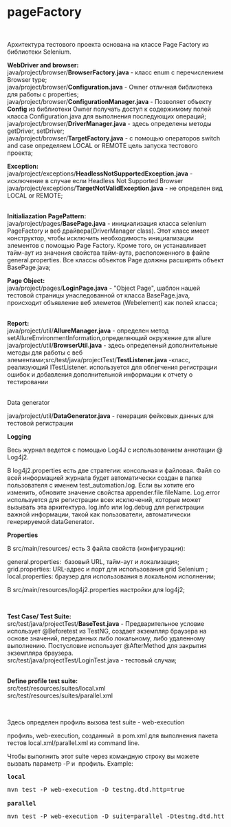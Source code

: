 # pageFactory
<p>&nbsp;</p>
<p>Архитектура тестового проекта основана на классе Page Factory из библиотеки Selenium.</p>
<p><strong>WebDriver and browser:</strong><br />java/project/browser/<strong>BrowserFactory.java</strong> - класс enum с перечислением Browser type;<br />java/project/browser/<strong>Configuration.java</strong> - Owner отличная библиотека для работы с properties;<br />java/project/browser/<strong>ConfigurationManager.java</strong> - Позволяет объекту <strong>Config</strong> из библиотеки Owner получать доступ к содержимому полей класса Configuration.java для выполнения последующих операций;<br />java/project/browser/<strong>DriverManager.java</strong> - здесь определены методы getDriver, setDriver;<br />java/project/browser/<strong>TargetFactory.java</strong> - с помощью операторов switch and case определяем LOCAL or REMOTE цель запуска тестового проекта;</p>
<p><strong>Exception:</strong><br />java/project/exceptions/<strong>HeadlessNotSupportedException.java</strong> - исключение в случае если Headless Not Supported Browser<br />java/project/exceptions/<strong>TargetNotValidException.java</strong> - не определен вид LOCAL or REMOTE;</p>
<p><br /><strong>Initialiazation PagePattern:</strong><br />java/project/pages/<strong>BasePage.java</strong> - инициализация класса selenium PageFactory и веб драйвера(DriverManager class). Этот класс имеет конструктор, чтобы исключить необходимость инициализации элементов с помощью Page Factory. Кроме того, он устанавливает тайм-аут из значения свойства тайм-аута, расположенного в файле general.properties. Все классы объектов Page должны расширять объект BasePage.java;</p>
<p><strong>Page Object:</strong><br />java/project/pages/<strong>LoginPage.java</strong> - "Object Page", шаблон нашей тестовой страницы унаследованной от класса BasePage.java, происходит объявление веб элеметов (Webelement) как полей класса;<br />&nbsp;</p>
<p><strong>Report:</strong><br />java/project/util/<strong>AllureManager.java</strong> - определен метод setAllureEnvironmentInformation,определяющий окружение для allure<br />java/project/util/<strong>BrowserUtil.java</strong> - здесь определеный дополнительные методы для работы с веб элементами;src/test/java/projectTest/<strong>TestListener.java</strong> -класс, реализующий ITestListener. используется для облегчения регистрации ошибок и добавления дополнительной информации к отчету о тестировании
  </p>
  <p><br />
  Data generator<br /></p>
  <p>java/project/util/<strong>DataGenerator.java</strong> - генерация фейковых данных для тестовой регистрации</p>
<p><strong>Logging</strong></p>
<p>Весь журнал ведется c помощью Log4J с использованием аннотации @ Log4j2.&nbsp;</p>
<p>В log4j2.properties есть две стратегии: консольная и файловая. Файл со всей информацией журнала будет автоматически создан в папке пользователя с именем test_automation.log. Если вы хотите его изменить, обновите значение свойства appender.file.fileName. Log.error используется для регистрации всех исключений, которые может вызывать эта архитектура.&nbsp;log.info или log.debug для регистрации важной информации, такой как пользователи, автоматически генерируемой dataGenerator<strong>.</strong></p>
<p><strong>Properties</strong><br />
  <p>В src/main/resources/ есть 3 файла свойств (конфигурации):</p>
<p>general.properties:&nbsp; базовый URL, тайм-аут и локализация;<br />grid.properties: URL-адрес и порт для использования grid Selenium ;<br />local.properties: браузер для использования в локальном исполнении;</p>
<p>В src/main/resources/log4j2.properties  настройки для log4j2;</p>
<br /></p>
<p><strong>Test Case/ Test Suite:</strong><br />src/test/java/projectTest/<strong>BaseTest.java</strong> - Предварительное условие использует @Beforetest из TestNG, создает экземпляр браузера на основе значений, переданных либо локальному, либо удаленному выполнению. Постусловие использует @AfterMethod для закрытия экземпляра браузера.<br />src/test/java/projectTest/LoginTest.java - тестовый случаи;</p>
<p><br /><strong>Define profile test suite:</strong><br />src/test/resources/suites/local.xml <br />src/test/resources/suites/parallel.xml</p>
<p>&nbsp;</p>

<p>Здесь определен профиль вызова test suite - web-execution</p>
<p><code></code></p>
<p>профиль, web-execution, созданный&nbsp; в pom.xml для выполнения пакета тестов local.xml/parallel.xml из command line.</p>
<p>Чтобы выполнить этот suite через командную строку вы можете вызвать параметр -P и&nbsp; профиль. Example:</p>
<pre><strong>local</strong></pre>
<pre>mvn <span class="pl-c1">test</span> -P web-execution -D testng.dtd.http=true<br /><br /><strong>parallel</strong></pre>
<pre>mvn test -P web-execution -D suite=parallel -Dtestng.dtd.http=true </pre>
<p>&nbsp;</p>
<p>&nbsp;</p>
<p>&nbsp;</p>
